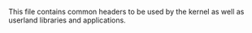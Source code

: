 This file contains common headers to be used by the kernel as well as userland libraries and applications.